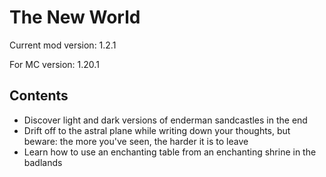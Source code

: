 # The New World
Current mod version: 1.2.1

For MC version: 1.20.1

## Contents
- Discover light and dark versions of enderman sandcastles in the end
- Drift off to the astral plane while writing down your thoughts, but beware: the more you've seen, the harder it is to leave
- Learn how to use an enchanting table from an enchanting shrine in the badlands